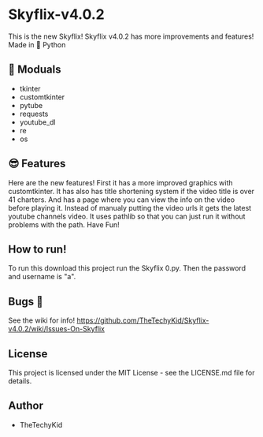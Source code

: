 # Skyflix-v4.0.2
This is the new Skyflix!
Skyflix v4.0.2 has more improvements and features!
Made in 🐍 Python

## 🚀 Moduals

* tkinter
* customtkinter
* pytube
* requests
* youtube_dl
* re
* os

## 😎 Features

Here are the new features!
First it has a more improved graphics with customtkinter.
It has also has title shortening system if the video title is over 41 charters.
And has a page where you can view the info on the video before playing it.
Instead of manualy putting the video urls it gets the latest youtube channels video.
It uses pathlib so that you can just run it without problems with the path.
Have Fun!

## How to run!
To run this download this project run the Skyflix 0.py. Then the password and username is "a".

## Bugs 🐜
See the wiki for info! 
https://github.com/TheTechyKid/Skyflix-v4.0.2/wiki/Issues-On-Skyflix

## License
This project is licensed under the MIT License - see the LICENSE.md file for details.

## Author

* TheTechyKid
